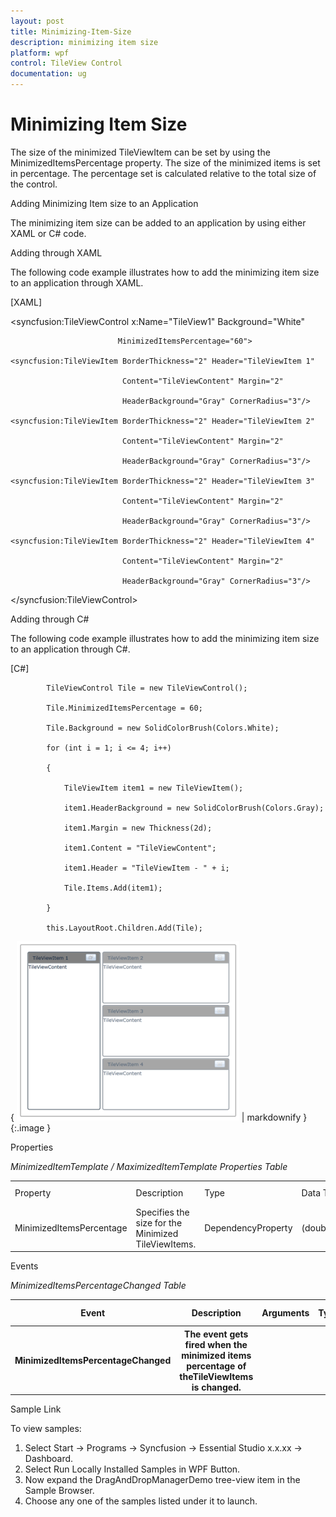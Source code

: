 ```yaml
---
layout: post
title: Minimizing-Item-Size
description: minimizing item size
platform: wpf
control: TileView Control
documentation: ug
---
```


# Minimizing Item Size

The size of the minimized TileViewItem can be set by using the MinimizedItemsPercentage property. The size of the minimized items is set in percentage. The percentage set is calculated relative to the total size of the control. 

Adding Minimizing Item size to an Application 

The minimizing item size can be added to an application by using either XAML or C# code.

Adding through XAML

The following code example illustrates how to add the minimizing item size to an application through XAML.



[XAML]

<syncfusion:TileViewControl x:Name="TileView1" Background="White" 

                            MinimizedItemsPercentage="60">

    <syncfusion:TileViewItem BorderThickness="2" Header="TileViewItem 1"                                         

                             Content="TileViewContent" Margin="2"  

                             HeaderBackground="Gray" CornerRadius="3"/>

    <syncfusion:TileViewItem BorderThickness="2" Header="TileViewItem 2"                                          

                             Content="TileViewContent" Margin="2"

                             HeaderBackground="Gray" CornerRadius="3"/>

    <syncfusion:TileViewItem BorderThickness="2" Header="TileViewItem 3" 

                             Content="TileViewContent" Margin="2"

                             HeaderBackground="Gray" CornerRadius="3"/>

    <syncfusion:TileViewItem BorderThickness="2" Header="TileViewItem 4" 

                             Content="TileViewContent" Margin="2"

                             HeaderBackground="Gray" CornerRadius="3"/>

&lt;/syncfusion:TileViewControl&gt;





Adding through C#

The following code example illustrates how to add the minimizing item size to an application through C#.



[C#]



            TileViewControl Tile = new TileViewControl();

            Tile.MinimizedItemsPercentage = 60;

            Tile.Background = new SolidColorBrush(Colors.White);

            for (int i = 1; i <= 4; i++)

            {

                TileViewItem item1 = new TileViewItem();

                item1.HeaderBackground = new SolidColorBrush(Colors.Gray);

                item1.Margin = new Thickness(2d);

                item1.Content = "TileViewContent";

                item1.Header = "TileViewItem - " + i;

                Tile.Items.Add(item1);

            }

            this.LayoutRoot.Children.Add(Tile);







{ ![](Minimizing-Item-Size_images/Minimizing-Item-Size_img1.png) | markdownify }
{:.image }




Properties



_MinimizedItemTemplate / MaximizedItemTemplate Properties Table_

<table>
<tr>
<td>
Property </td><td>
Description </td><td>
Type </td><td>
Data Type </td><td>
Reference links </td></tr>
<tr>
<td>
MinimizedItemsPercentage</td><td>
Specifies the size for the Minimized TileViewItems.</td><td>
DependencyProperty</td><td>
(double)20</td><td>
</td></tr>
</table>


Events

_MinimizedItemsPercentageChanged Table_

<table>
<tr>
<th>
Event </th><th>
Description </th><th>
Arguments </th><th>
Type </th><th>
Reference links </th></tr>
<tr>
<th>
MinimizedItemsPercentageChanged</th><th>
The event gets fired when the minimized items percentage of theTileViewItems is changed.</th><th>
</th><th>
</th><th>
</th></tr>
</table>


Sample Link

To view samples: 

1. Select Start -> Programs -> Syncfusion -> Essential Studio x.x.xx -> Dashboard.
2. Select Run Locally Installed Samples in WPF Button.
3. Now expand the DragAndDropManagerDemo tree-view item in the Sample Browser.
4. Choose any one of the samples listed under it to launch. 




